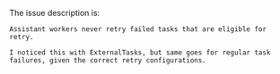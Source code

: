 The issue description is:

```text
Assistant workers never retry failed tasks that are eligible for retry.

I noticed this with ExternalTasks, but same goes for regular task failures, given the correct retry configurations.
```
